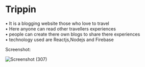 # Trippin

• It is a blogging website those who love to travel<br />
• Here anyone can read other travellers experiences<br /> 
• people can create there own blogs to share there experiences<br /> 
• technology used are Reactjs,Nodejs and Firebase<br /> 

Screenshot:


![Screenshot (307)](https://user-images.githubusercontent.com/72352984/130310746-9931bcf4-d44f-4f38-a04c-a077f08e1913.png)



